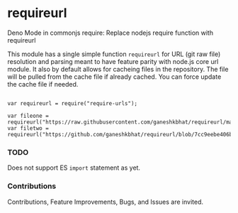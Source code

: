 # requireurl
Deno Mode in commonjs require: Replace nodejs require function with requireurl

This module has a single simple function `requireurl` for URL (git raw file) resolution and parsing meant to have feature parity with node.js core url module. It also by default allows for cacheing files in the repository. The file will be pulled from the cache file if already cached. You can force update the cache file if needed.


```

var requireurl = require("require-urls");

var fileone = requireurl("https://raw.githubusercontent.com/ganeshkbhat/requireurl/main/index.js");
var filetwo = requireurl("https://github.com/ganeshkbhat/requireurl/blob/7cc9eebe406b435182e342b5a4f5fa2702707120/index.js");

```

### TODO
Does not support ES `import` statement as yet.

### Contributions
Contributions, Feature Improvements, Bugs, and Issues are invited.

